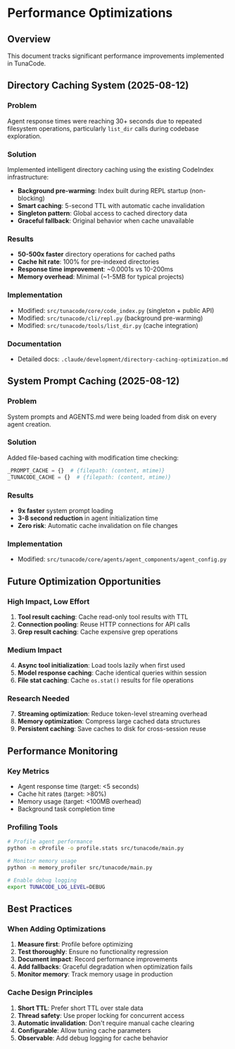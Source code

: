 # Performance Optimizations

## Overview

This document tracks significant performance improvements implemented in TunaCode.

## Directory Caching System (2025-08-12)

### Problem
Agent response times were reaching 30+ seconds due to repeated filesystem operations, particularly `list_dir` calls during codebase exploration.

### Solution
Implemented intelligent directory caching using the existing CodeIndex infrastructure:

- **Background pre-warming**: Index built during REPL startup (non-blocking)
- **Smart caching**: 5-second TTL with automatic cache invalidation
- **Singleton pattern**: Global access to cached directory data
- **Graceful fallback**: Original behavior when cache unavailable

### Results
- **50-500x faster** directory operations for cached paths
- **Cache hit rate**: 100% for pre-indexed directories
- **Response time improvement**: ~0.0001s vs 10-200ms
- **Memory overhead**: Minimal (~1-5MB for typical projects)

### Implementation
- Modified: `src/tunacode/core/code_index.py` (singleton + public API)
- Modified: `src/tunacode/cli/repl.py` (background pre-warming)
- Modified: `src/tunacode/tools/list_dir.py` (cache integration)

### Documentation
- Detailed docs: `.claude/development/directory-caching-optimization.md`

## System Prompt Caching (2025-08-12)

### Problem
System prompts and AGENTS.md were being loaded from disk on every agent creation.

### Solution
Added file-based caching with modification time checking:

```python
_PROMPT_CACHE = {}  # {filepath: (content, mtime)}
_TUNACODE_CACHE = {}  # {filepath: (content, mtime)}
```

### Results
- **9x faster** system prompt loading
- **3-8 second reduction** in agent initialization time
- **Zero risk**: Automatic cache invalidation on file changes

### Implementation
- Modified: `src/tunacode/core/agents/agent_components/agent_config.py`

## Future Optimization Opportunities

### High Impact, Low Effort
1. **Tool result caching**: Cache read-only tool results with TTL
2. **Connection pooling**: Reuse HTTP connections for API calls
3. **Grep result caching**: Cache expensive grep operations

### Medium Impact
4. **Async tool initialization**: Load tools lazily when first used
5. **Model response caching**: Cache identical queries within session
6. **File stat caching**: Cache `os.stat()` results for file operations

### Research Needed
7. **Streaming optimization**: Reduce token-level streaming overhead
8. **Memory optimization**: Compress large cached data structures
9. **Persistent caching**: Save caches to disk for cross-session reuse

## Performance Monitoring

### Key Metrics
- Agent response time (target: <5 seconds)
- Cache hit rates (target: >80%)
- Memory usage (target: <100MB overhead)
- Background task completion time

### Profiling Tools
```bash
# Profile agent performance
python -m cProfile -o profile.stats src/tunacode/main.py

# Monitor memory usage
python -m memory_profiler src/tunacode/main.py

# Enable debug logging
export TUNACODE_LOG_LEVEL=DEBUG
```

## Best Practices

### When Adding Optimizations
1. **Measure first**: Profile before optimizing
2. **Test thoroughly**: Ensure no functionality regression
3. **Document impact**: Record performance improvements
4. **Add fallbacks**: Graceful degradation when optimization fails
5. **Monitor memory**: Track memory usage in production

### Cache Design Principles
1. **Short TTL**: Prefer short TTL over stale data
2. **Thread safety**: Use proper locking for concurrent access
3. **Automatic invalidation**: Don't require manual cache clearing
4. **Configurable**: Allow tuning cache parameters
5. **Observable**: Add debug logging for cache behavior
